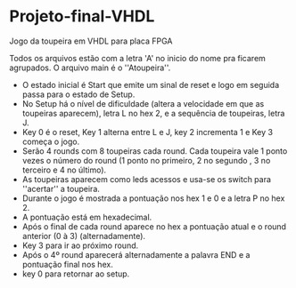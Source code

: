 # Projeto-final-VHDL
Jogo da toupeira em VHDL para placa FPGA 

Todos os arquivos estão com a letra 'A'  no inicio do nome pra ficarem agrupados.
O arquivo main é o ''Atoupeira''.

- O estado inicial é Start que emite um sinal de reset e logo em seguida passa para o estado de Setup.
- No Setup há o nível de dificuldade (altera a velocidade em que as toupeiras aparecem), letra L no hex 2, e a sequência de toupeiras, letra J.
- Key 0 é o reset, Key 1 alterna entre L e J, key 2 incrementa 1 e Key 3 começa o jogo. 
- Serão 4 rounds com 8 toupeiras cada round. Cada toupeira vale 1 ponto vezes o número do round (1 ponto no primeiro, 2 no segundo , 3 no terceiro e 4 no último).
- As toupeiras aparecem como leds acessos e usa-se os switch para ''acertar'' a toupeira.
- Durante o jogo é mostrada a pontuação nos hex 1 e 0 e a letra P no hex 2. 
- A pontuação está em hexadecimal.
- Após o final de cada round aparece no hex a pontuação atual e o round anterior (0 à 3) (alternadamente).
- Key 3 para ir ao próximo round.
- Após o 4º round aparecerá alternadamente a palavra END e a pontuação final nos hex.
- key 0 para retornar ao setup.

